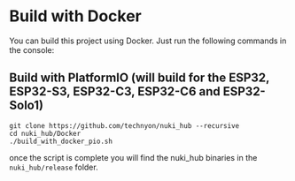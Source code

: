 # Build with Docker

You can build this project using Docker. Just run the following commands in the console:

## Build with PlatformIO (will build for the ESP32, ESP32-S3, ESP32-C3, ESP32-C6 and ESP32-Solo1)
```console
git clone https://github.com/technyon/nuki_hub --recursive
cd nuki_hub/Docker
./build_with_docker_pio.sh
```

once the script is complete you will find the nuki_hub binaries in the `nuki_hub/release` folder.
